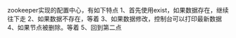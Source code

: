 zookeeper实现的配置中心，有如下特点
1、首先使用exist，如果数据存在，继续往下走
2、如果数据不存在，等着
3、如果数据修改，控制台可以打印最新数据
4、如果节点被删除。等着
5、回到第二点